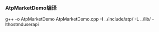 ### AtpMarketDemo编译
g++ -o AtpMarketDemo AtpMarketDemo.cpp -I ../include/atp/ -L ../lib/ -lthostmduserapi